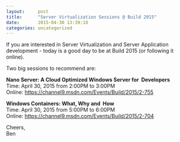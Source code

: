 ```yaml
---
layout:     post
title:      "Server Virtualization Sessions @ Build 2015"
date:       2015-04-30 13:39:18
categories: uncategorized
---
```

If you are interested in Server Virtualization and Server Application development - today is a good day to be at Build 2015 (or following it online).

Two big sessions to recommend are:

 **Nano Server: A Cloud Optimized Windows Server for  Developers**  
Time: April 30, 2015 from 2:00PM to 3:00PM  
Online: <https://channel9.msdn.com/Events/Build/2015/2-755>

**Windows Containers: What, Why and  How**  
Time: April 30, 2015 from 5:00PM to 6:00PM  
Online: <https://channel9.msdn.com/Events/Build/2015/2-704>

Cheers,  
Ben
